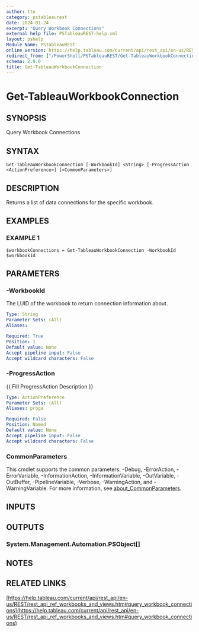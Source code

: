```yaml
---
author: tto
category: pstableaurest
date: 2024-01-24
excerpt: "Query Workbook Connections"
external help file: PSTableauREST-help.xml
layout: pshelp
Module Name: PSTableauREST
online version: https://help.tableau.com/current/api/rest_api/en-us/REST/rest_api_ref_workbooks_and_views.htm#query_workbook_connections
redirect_from: ["/PowerShell/PSTableauREST/Get-TableauWorkbookConnection/", "/PowerShell/PSTableauREST/get-tableauworkbookconnection/", "/PowerShell/get-tableauworkbookconnection/"]
schema: 2.0.0
title: Get-TableauWorkbookConnection
---
```


# Get-TableauWorkbookConnection

## SYNOPSIS
Query Workbook Connections

## SYNTAX

```
Get-TableauWorkbookConnection [-WorkbookId] <String> [-ProgressAction <ActionPreference>] [<CommonParameters>]
```

## DESCRIPTION
Returns a list of data connections for the specific workbook.

## EXAMPLES

### EXAMPLE 1
```
$workbookConnections = Get-TableauWorkbookConnection -WorkbookId $workbookId
```

## PARAMETERS

### -WorkbookId
The LUID of the workbook to return connection information about.

```yaml
Type: String
Parameter Sets: (All)
Aliases:

Required: True
Position: 1
Default value: None
Accept pipeline input: False
Accept wildcard characters: False
```

### -ProgressAction
{{ Fill ProgressAction Description }}

```yaml
Type: ActionPreference
Parameter Sets: (All)
Aliases: proga

Required: False
Position: Named
Default value: None
Accept pipeline input: False
Accept wildcard characters: False
```

### CommonParameters
This cmdlet supports the common parameters: -Debug, -ErrorAction, -ErrorVariable, -InformationAction, -InformationVariable, -OutVariable, -OutBuffer, -PipelineVariable, -Verbose, -WarningAction, and -WarningVariable. For more information, see [about_CommonParameters](http://go.microsoft.com/fwlink/?LinkID=113216).

## INPUTS

## OUTPUTS

### System.Management.Automation.PSObject[]
## NOTES

## RELATED LINKS

[https://help.tableau.com/current/api/rest_api/en-us/REST/rest_api_ref_workbooks_and_views.htm#query_workbook_connections](https://help.tableau.com/current/api/rest_api/en-us/REST/rest_api_ref_workbooks_and_views.htm#query_workbook_connections)


